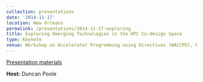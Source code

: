 ```yaml
---
collection: presentations
date: '2014-11-17'
location: New Orleans
permalink: /presentations/2014-11-17-exploring
title: Exploring Emerging Technologies in the HPC Co-design Space
type: Keynote
venue: Workshop on Accelerator Programming using Directives (WACCPD), New Orleans
---
```


[Presentation materials](http://www.openacc.org/WACCPD14)


**Host:** Duncan Poole